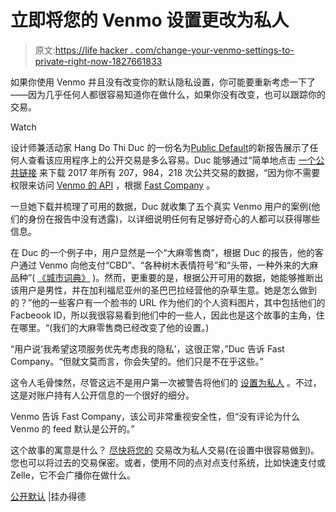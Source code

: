 # 立即将您的 Venmo 设置更改为私人

> 原文:[https://life hacker . com/change-your-venmo-settings-to-private-right-now-1827661833](https://lifehacker.com/change-your-venmo-settings-to-private-right-now-1827661833)

如果你使用 Venmo 并且没有改变你的默认隐私设置，你可能要重新考虑一下了——因为几乎任何人都很容易知道你在做什么，如果你没有改变，也可以跟踪你的交易。

Watch

设计师兼活动家 Hang Do Thi Duc 的一份名为[Public Default](https://publicbydefault.fyi/)的新报告展示了任何人查看该应用程序上的公开交易是多么容易。Duc 能够通过“简单地点击 [一个公共链接](https://venmo.com/api/v5/public?limit=1) 来下载 2017 年所有 207，984，218 次公共交易的数据，“因为你不需要权限来访问 [Venmo 的 API](http://danielgorelick.com/scraping-venmo/) ，根据 [Fast Company](https://www.fastcompany.com/90202934/make-your-venmo-transactions-private-seriously) 。

一旦她下载并梳理了可用的数据，Duc 就收集了五个真实 Venmo 用户的案例(他们的身份在报告中没有透露)，以详细说明任何有足够好奇心的人都可以获得哪些信息。

在 Duc 的一个例子中，用户显然是一个“大麻零售商”，根据 Duc 的报告，他的客户通过 Venmo 向他支付“CBD”、“各种树木表情符号”和“头带，一种外来的大麻品种”( [《城市词典》](https://www.urbandictionary.com/define.php?term=Headband) )。然而，更重要的是，根据公开可用的数据，她能够推断出该用户是男性，并在加利福尼亚州的圣巴巴拉经营他的杂草生意。她是怎么做到的？”他的一些客户有一个脸书的 URL 作为他们的个人资料图片，其中包括他们的 Facbeook ID，所以我很容易看到他们中的一些人，因此也是这个故事的主角，住在哪里。“(我们的大麻零售商已经改变了他的设置。)

“用户说‘我希望这项服务优先考虑我的隐私’，这很正常，”Duc 告诉 Fast Company。“但就文莫而言，你会失望的。他们只是不在乎这些。”

这令人毛骨悚然，尽管这远不是用户第一次被警告将他们的 [设置为私人](https://techcrunch.com/2018/02/27/the-ftc-settles-with-venmo-over-a-series-of-privacy-and-security-violations/) 。不过，这是对账户持有人公开信息的一个很好的细分。

Venmo 告诉 Fast Company，该公司非常重视安全性，但“没有评论为什么 Venmo 的 feed 默认是公开的。”

这个故事的寓意是什么？ [尽快将您的](https://publicbydefault.fyi/#venmo) 交易改为私人交易(在设置中很容易做到)。您也可以将过去的交易保密。或者，使用不同的点对点支付系统，比如快速支付或 Zelle，它不会广播你在做什么。

[公开默认](https://publicbydefault.fyi/#about) |挂办得德
